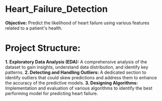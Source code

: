 # Heart_Failure_Detection

**Objective:** Predict the likelihood of heart failure using various features related to a patient's health.

# Project Structure:
**1. Exploratory Data Analysis (EDA):** A comprehensive analysis of the dataset to gain insights, understand data distribution, and identify key patterns.
**2. Detecting and Handling Outliers:** A dedicated section to identify outliers that could skew predictions and address them to enhance the accuracy of the predictive models.
**3. Designing Algorithms:** Implementation and evaluation of various algorithms to identify the best performing model for predicting heart failure.
